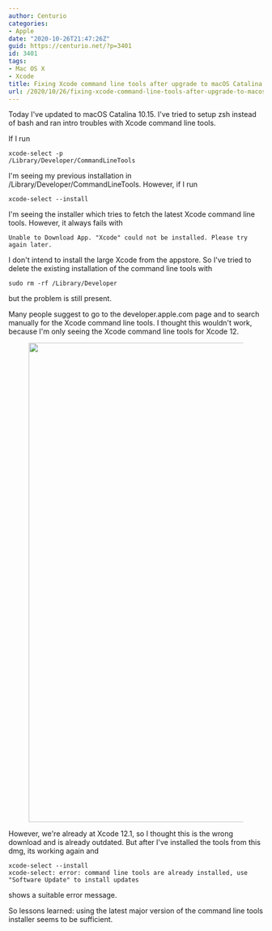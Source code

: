 ```yaml
---
author: Centurio
categories:
- Apple
date: "2020-10-26T21:47:26Z"
guid: https://centurio.net/?p=3401
id: 3401
tags:
- Mac OS X
- Xcode
title: Fixing Xcode command line tools after upgrade to macOS Catalina 10.15
url: /2020/10/26/fixing-xcode-command-line-tools-after-upgrade-to-macos-catalina-10-15/
---
```

Today I've updated to macOS Catalina 10.15. I've tried to setup zsh instead of bash and ran intro troubles with Xcode command line tools.

If I run

```
xcode-select -p
/Library/Developer/CommandLineTools
```

I'm seeing my previous installation in /Library/Developer/CommandLineTools. However, if I run

```
xcode-select --install
```

I'm seeing the installer which tries to fetch the latest Xcode command line tools. However, it always fails with

```
Unable to Download App. "Xcode" could not be installed. Please try again later.
```

I don't intend to install the large Xcode from the appstore. So I've tried to delete the existing installation of the command line tools with

```
sudo rm -rf /Library/Developer
```

but the problem is still present.

Many people suggest to go to the developer.apple.com page and to search manually for the Xcode command line tools. I thought this wouldn't work, because I'm only seeing the Xcode command line tools for Xcode 12.<figure class="wp-block-image size-large">

<img loading="lazy" width="1024" height="945" src="https://centurio.net/wp-content/uploads/2020/10/XcodeCommandLineTools12-1024x945.png" alt="" class="wp-image-3402" srcset="https://centurio.net/wp-content/uploads/2020/10/XcodeCommandLineTools12-1024x945.png 1024w, https://centurio.net/wp-content/uploads/2020/10/XcodeCommandLineTools12-300x277.png 300w, https://centurio.net/wp-content/uploads/2020/10/XcodeCommandLineTools12-768x709.png 768w, https://centurio.net/wp-content/uploads/2020/10/XcodeCommandLineTools12.png 1033w" sizes="(max-width: 1024px) 100vw, 1024px" /> </figure> 

However, we're already at Xcode 12.1, so I thought this is the wrong download and is already outdated. But after I've installed the tools from this dmg, its working again and 

```
xcode-select --install
xcode-select: error: command line tools are already installed, use "Software Update" to install updates
```

shows a suitable error message.

So lessons learned: using the latest major version of the command line tools installer seems to be sufficient.